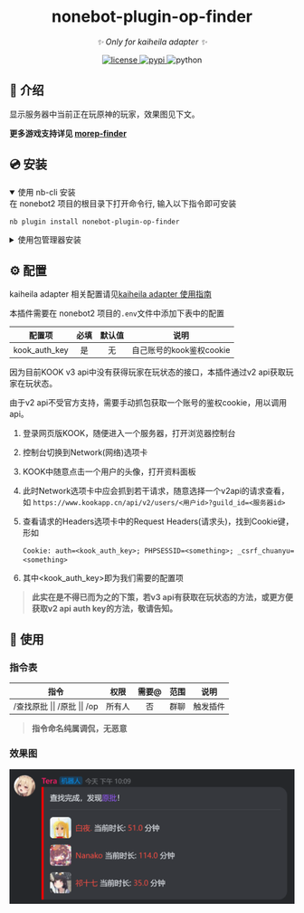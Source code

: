 
<div align="center">

# nonebot-plugin-op-finder

_✨ Only for kaiheila adapter ✨_

<a href="./LICENSE">
    <img src="https://img.shields.io/github/license/ninthseason/nonebot-plugin-op-finder.svg" alt="license">
</a>
<a href="https://pypi.python.org/pypi/nonebot-plugin-op-finder">
    <img src="https://img.shields.io/pypi/v/nonebot-plugin-op-finder.svg" alt="pypi">
</a>
<img src="https://img.shields.io/badge/python-3.8+-blue.svg" alt="python">

</div>

## 📖 介绍

显示服务器中当前正在玩原神的玩家，效果图见下文。

**更多游戏支持详见 [morep-finder](https://github.com/ninthseason/nonebot-plugin-morep-finder)**

## 💿 安装

<details open>
<summary>使用 nb-cli 安装</summary>
在 nonebot2 项目的根目录下打开命令行, 输入以下指令即可安装

    nb plugin install nonebot-plugin-op-finder

</details>

<details>
<summary>使用包管理器安装</summary>
在 nonebot2 项目的插件目录下, 打开命令行, 根据你使用的包管理器, 输入相应的安装命令

<details>
<summary>pip</summary>

    pip install nonebot-plugin-op-finder
</details>
<details>
<summary>pdm</summary>

    pdm add nonebot-plugin-op-finder
</details>
<details>
<summary>poetry</summary>

    poetry add nonebot-plugin-op-finder
</details>
<details>
<summary>conda</summary>

    conda install nonebot-plugin-op-finder
</details>

打开 nonebot2 项目根目录下的 `pyproject.toml` 文件, 在 `[tool.nonebot]` 部分追加写入

    plugins = ["nonebot_plugin_op_finder"]

</details>

## ⚙️ 配置

kaiheila adapter 相关配置请见[kaiheila adapter 使用指南](https://github.com/Tian-que/nonebot-adapter-kaiheila/blob/master/MANUAL.md)

本插件需要在 nonebot2 项目的`.env`文件中添加下表中的配置

| 配置项 | 必填 | 默认值 | 说明 |
|:-----:|:----:|:----:|:----:|
| kook_auth_key | 是 | 无 | 自己账号的kook鉴权cookie |

因为目前KOOK v3 api中没有获得玩家在玩状态的接口，本插件通过v2 api获取玩家在玩状态。

由于v2 api不受官方支持，需要手动抓包获取一个账号的鉴权cookie，用以调用api。

1. 登录网页版KOOK，随便进入一个服务器，打开浏览器控制台
2. 控制台切换到Network(网络)选项卡
3. KOOK中随意点击一个用户的头像，打开资料面板
4. 此时Network选项卡中应会抓到若干请求，随意选择一个v2api的请求查看，如 `https://www.kookapp.cn/api/v2/users/<用户id>?guild_id=<服务器id>`
5. 查看请求的Headers选项卡中的Request Headers(请求头)，找到Cookie键，形如
   
   ```
   Cookie: auth=<kook_auth_key>; PHPSESSID=<something>; _csrf_chuanyu=<something>
   ```

6. 其中<kook_auth_key>即为我们需要的配置项

> **此实在是不得已而为之的下策，若v3 api有获取在玩状态的方法，或更方便获取v2 api auth key的方法，敬请告知。**

## 🎉 使用
### 指令表
| 指令 | 权限 | 需要@ | 范围 | 说明 |
|:-----:|:----:|:----:|:----:|:----:|
| /查找原批 \|\| /原批 \|\| /op | 所有人 | 否 | 群聊 | 触发插件 |

> **指令命名纯属调侃，无恶意**

### 效果图
![](./rendering.png)

